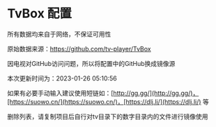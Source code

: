 # TvBox 配置

所有数据均来自于网络，不保证可用性

原始数据来源：https://github.com/tv-player/TvBox

因电视对GitHub访问问题，所以将配置中的GitHub换成镜像源

本次更新时间为：2023-01-26 05:10:56

如果有必要手动输入建议使用短链如：[http://gg.gg/](http://gg.gg/)，[https://suowo.cn/](https://suowo.cn/)，[https://dlj.li/](https://dlj.li/) 等

删除列表，请复制项目后自行对tv目录下的数字目录内的文件进行镜像使用


